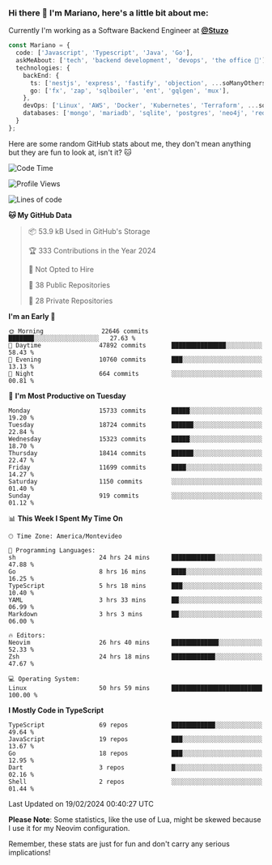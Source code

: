 ### Hi there 👋 I'm Mariano, here's a little bit about me:

Currently I'm working as a Software Backend Engineer at [**@Stuzo**](https://www.stuzo.com/)

```ts
const Mariano = {
  code: ['Javascript', 'Typescript', 'Java', 'Go'],
  askMeAbout: ['tech', 'backend development', 'devops', 'the office 💼'],
  technologies: {
    backEnd: {
      ts: ['nestjs', 'express', 'fastify', 'objection', ...soManyOthersFrameworks],
      go: ['fx', 'zap', 'sqlboiler', 'ent', 'gqlgen', 'mux'],
    },
    devOps: ['Linux', 'AWS', 'Docker', 'Kubernetes', 'Terraform', ...soManyOthersTools],
    databases: ['mongo', 'mariadb', 'sqlite', 'postgres', 'neo4j', 'redis', ...],
  }
};
```

Here are some random GitHub stats about me, they don't mean anything but they are fun to look at, isn't it? 🐱

<!--START_SECTION:waka-->
![Code Time](http://img.shields.io/badge/Code%20Time-1%2C718%20hrs%2052%20mins-blue)

![Profile Views](http://img.shields.io/badge/Profile%20Views-2-blue)

![Lines of code](https://img.shields.io/badge/From%20Hello%20World%20I%27ve%20Written-15.9%20million%20lines%20of%20code-blue)

**🐱 My GitHub Data** 

> 📦 53.9 kB Used in GitHub's Storage 
 > 
> 🏆 333 Contributions in the Year 2024
 > 
> 🚫 Not Opted to Hire
 > 
> 📜 38 Public Repositories 
 > 
> 🔑 28 Private Repositories 
 > 
**I'm an Early 🐤** 

```text
🌞 Morning                22646 commits       ███████░░░░░░░░░░░░░░░░░░   27.63 % 
🌆 Daytime                47892 commits       ███████████████░░░░░░░░░░   58.43 % 
🌃 Evening                10760 commits       ███░░░░░░░░░░░░░░░░░░░░░░   13.13 % 
🌙 Night                  664 commits         ░░░░░░░░░░░░░░░░░░░░░░░░░   00.81 % 
```
📅 **I'm Most Productive on Tuesday** 

```text
Monday                   15733 commits       █████░░░░░░░░░░░░░░░░░░░░   19.20 % 
Tuesday                  18724 commits       ██████░░░░░░░░░░░░░░░░░░░   22.84 % 
Wednesday                15323 commits       █████░░░░░░░░░░░░░░░░░░░░   18.70 % 
Thursday                 18414 commits       ██████░░░░░░░░░░░░░░░░░░░   22.47 % 
Friday                   11699 commits       ████░░░░░░░░░░░░░░░░░░░░░   14.27 % 
Saturday                 1150 commits        ░░░░░░░░░░░░░░░░░░░░░░░░░   01.40 % 
Sunday                   919 commits         ░░░░░░░░░░░░░░░░░░░░░░░░░   01.12 % 
```


📊 **This Week I Spent My Time On** 

```text
🕑︎ Time Zone: America/Montevideo

💬 Programming Languages: 
sh                       24 hrs 24 mins      ████████████░░░░░░░░░░░░░   47.88 % 
Go                       8 hrs 16 mins       ████░░░░░░░░░░░░░░░░░░░░░   16.25 % 
TypeScript               5 hrs 18 mins       ███░░░░░░░░░░░░░░░░░░░░░░   10.40 % 
YAML                     3 hrs 33 mins       ██░░░░░░░░░░░░░░░░░░░░░░░   06.99 % 
Markdown                 3 hrs 3 mins        ██░░░░░░░░░░░░░░░░░░░░░░░   06.00 % 

🔥 Editors: 
Neovim                   26 hrs 40 mins      █████████████░░░░░░░░░░░░   52.33 % 
Zsh                      24 hrs 18 mins      ████████████░░░░░░░░░░░░░   47.67 % 

💻 Operating System: 
Linux                    50 hrs 59 mins      █████████████████████████   100.00 % 
```

**I Mostly Code in TypeScript** 

```text
TypeScript               69 repos            ████████████░░░░░░░░░░░░░   49.64 % 
JavaScript               19 repos            ███░░░░░░░░░░░░░░░░░░░░░░   13.67 % 
Go                       18 repos            ███░░░░░░░░░░░░░░░░░░░░░░   12.95 % 
Dart                     3 repos             █░░░░░░░░░░░░░░░░░░░░░░░░   02.16 % 
Shell                    2 repos             ░░░░░░░░░░░░░░░░░░░░░░░░░   01.44 % 
```




 Last Updated on 19/02/2024 00:40:27 UTC
<!--END_SECTION:waka-->

**Please Note**: Some statistics, like the use of Lua, might be skewed because I use it for my Neovim configuration.

Remember, these stats are just for fun and don't carry any serious implications!
